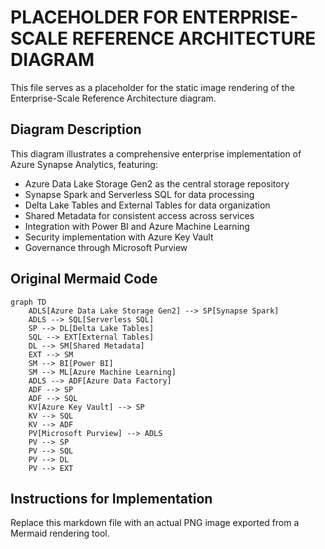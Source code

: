 # PLACEHOLDER FOR ENTERPRISE-SCALE REFERENCE ARCHITECTURE DIAGRAM

This file serves as a placeholder for the static image rendering of the Enterprise-Scale Reference Architecture diagram.

## Diagram Description

This diagram illustrates a comprehensive enterprise implementation of Azure Synapse Analytics, featuring:

- Azure Data Lake Storage Gen2 as the central storage repository
- Synapse Spark and Serverless SQL for data processing
- Delta Lake Tables and External Tables for data organization
- Shared Metadata for consistent access across services
- Integration with Power BI and Azure Machine Learning
- Security implementation with Azure Key Vault
- Governance through Microsoft Purview

## Original Mermaid Code

```mermaid
graph TD
    ADLS[Azure Data Lake Storage Gen2] --> SP[Synapse Spark]
    ADLS --> SQL[Serverless SQL]
    SP --> DL[Delta Lake Tables]
    SQL --> EXT[External Tables]
    DL --> SM[Shared Metadata]
    EXT --> SM
    SM --> BI[Power BI]
    SM --> ML[Azure Machine Learning]
    ADLS --> ADF[Azure Data Factory]
    ADF --> SP
    ADF --> SQL
    KV[Azure Key Vault] --> SP
    KV --> SQL
    KV --> ADF
    PV[Microsoft Purview] --> ADLS
    PV --> SP
    PV --> SQL
    PV --> DL
    PV --> EXT
```

## Instructions for Implementation

Replace this markdown file with an actual PNG image exported from a Mermaid rendering tool.
